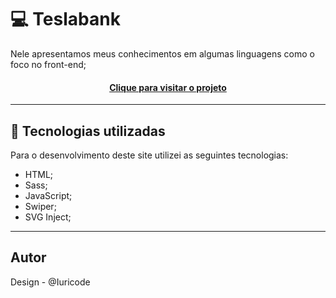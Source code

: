 <h1>
  💻 Teslabank
</h1>

Nele apresentamos meus conhecimentos em algumas linguagens como o foco no front-end;
<h4 align="center"><a href="https://tesla-bank-gamma.vercel.app/">Clique para visitar o projeto</a></h4>

---

## 💼 Tecnologias utilizadas

Para o desenvolvimento deste site utilizei as seguintes tecnologias:

- HTML;
- Sass;
- JavaScript;
- Swiper;
- SVG Inject;

---

<h2>Autor</h2>
Design - @Iuricode
